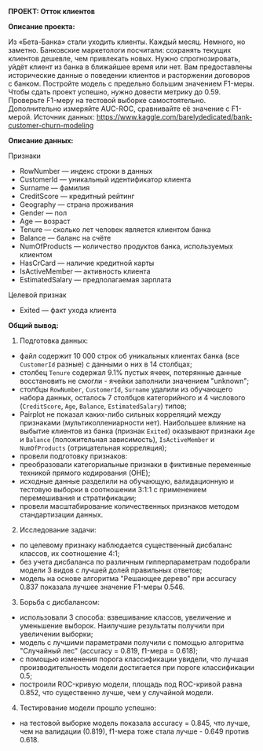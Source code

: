**ПРОЕКТ: Отток клиентов**

**Описание проекта:**

Из «Бета-Банка» стали уходить клиенты. Каждый месяц. Немного, но заметно. Банковские маркетологи посчитали: сохранять текущих клиентов дешевле, чем привлекать новых.
Нужно спрогнозировать, уйдёт клиент из банка в ближайшее время или нет. Вам предоставлены исторические данные о поведении клиентов и расторжении договоров с банком.
Постройте модель с предельно большим значением F1-меры. Чтобы сдать проект успешно, нужно довести метрику до 0.59. Проверьте F1-меру на тестовой выборке самостоятельно.
Дополнительно измеряйте AUC-ROC, сравнивайте её значение с F1-мерой.
Источник данных: https://www.kaggle.com/barelydedicated/bank-customer-churn-modeling

**Описание данных:**

Признаки
- RowNumber — индекс строки в данных
- CustomerId — уникальный идентификатор клиента
- Surname — фамилия
- CreditScore — кредитный рейтинг
- Geography — страна проживания
- Gender — пол
- Age — возраст
- Tenure — сколько лет человек является клиентом банка
- Balance — баланс на счёте
- NumOfProducts — количество продуктов банка, используемых клиентом
- HasCrCard — наличие кредитной карты
- IsActiveMember — активность клиента
- EstimatedSalary — предполагаемая зарплата

Целевой признак
- Exited — факт ухода клиента

**Общий вывод:**

1. Подготовка данных:
- файл содержит 10 000 строк об уникальных клиентах банка (все `CustomerId` разные) с данными о них в 14 столбцах;
- столбец `Tenure` содержал 9.1% пустых ячеек, потерянные данные восстановить не смогли - ячейки заполнили значением "unknown";
- столбцы `RowNumber`, `CustomerId`, `Surname` удалили из обучающего набора данных, осталось 7 столбцов категорийного и 4 числового (`CreditScore`, `Age`, `Balance`, `EstimatedSalary`) типов;
- Pairplot не показал каких-либо сильных корреляций между признаками (мультиколлениарности нет). Наибольшее влияние на выбытие клиентов из банка (признак `Exited`) оказывают признаки `Age` и `Balance` (положительная зависимость), `IsActiveMember` и `NumOfProducts` (отрицательная корреляция);
- провели подготовку признаков:
 - преобразовали категориальные признаки в фиктивные переменные техникой прямого кодирования (OHE);
 - исходные данные разделили на обучающую, валидационную и тестовую выборки в соотношении 3:1:1 с применением перемешивания и стратификации;
 - провели масштабирование количественных признаков методом стандартизации данных.
2. Исследование задачи:
- по целевому признаку наблюдается существенный дисбаланс классов, их соотношение 4:1;
- без учета дисбаланса по различным гипперпараметрам подобрали модели 3 видов с лучшей долей правильных ответов;
- модель на основе алгоритма "Решающее дерево" при accuracy 0.837 показала лучшее значение F1-меры 0.546.
3. Борьба с дисбалансом:
- использовали 3 способа: взвешивание классов, увеличение и уменьшение выборок. Наилучшие результаты получили при увеличении выборки;
- модель с лучшими параметрами получили с помощью алгоритма "Случайный лес" (accuracy = 0.819, f1-мера = 0.618);
- с помощью изменения порога классификации увидели, что лучшая производительность модели достигается при пороге классификации 0.5;
- построили ROC-кривую модели, площадь под ROC-кривой равна 0.852, что существенно лучше, чем у случайной модели.
4. Тестирование модели прошло успешно:
- на тестовой выборке модель показала accuracy = 0.845, что лучше, чем на валидации (0.819), f1-мера тоже стала лучше - 0.649 против 0.618.
